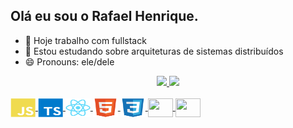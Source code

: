 ## Olá eu sou o Rafael Henrique.

- 🔭 Hoje trabalho com fullstack
- 🌱 Estou estudando sobre arquiteturas de sistemas distribuídos
- 😄 Pronouns: ele/dele

<div align="center">
  <a href="https://github.com/rhdesouza">
  <img height="180em" src="https://github-readme-stats.vercel.app/api?username=rhdesouza&show_icons=true&theme=dark&include_all_commits=true&count_private=true"/>
  <img height="180em" src="https://github-readme-stats.vercel.app/api/top-langs/?username=rhdesouza&layout=compact&langs_count=7&theme=dark"/>
</div>


<div style="display: inline_block"><br>
  <img align="center" alt="Rafa-Js" height="30" width="40" src="https://raw.githubusercontent.com/devicons/devicon/master/icons/javascript/javascript-plain.svg">
  <img align="center" alt="Rafa-Ts" height="30" width="40" src="https://raw.githubusercontent.com/devicons/devicon/master/icons/typescript/typescript-plain.svg">
  <img align="center" alt="Rafa-React" height="30" width="40" src="https://raw.githubusercontent.com/devicons/devicon/master/icons/react/react-original.svg">
  <img align="center" alt="Rafa-HTML" height="30" width="40" src="https://raw.githubusercontent.com/devicons/devicon/master/icons/html5/html5-original.svg">
  <img align="center" alt="Rafa-CSS" height="30" width="40" src="https://raw.githubusercontent.com/devicons/devicon/master/icons/css3/css3-original.svg">

  <img align="center" height="30" width="40" src="https://cdn.jsdelivr.net/gh/devicons/devicon/icons/angularjs/angularjs-original.svg" />
          
  <img align="center" height="30" width="40" src="https://cdn.jsdelivr.net/gh/devicons/devicon/icons/java/java-original.svg" />
            
          
          
</div>
  
  ##
